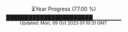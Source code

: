 <p align="center">
⏳Year Progress (77.00 %) <br>
███████████████████████▁▁▁▁▁▁▁ <br>
<sub>Updated: Mon, 09 Oct 2023 01:10:31 GMT</sub>
</p>

